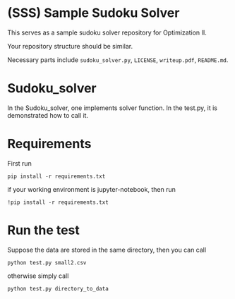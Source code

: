# (SSS) Sample Sudoku Solver
This serves as a sample sudoku solver repository for Optimization II.

Your repository structure should be similar.

Necessary parts include ``sudoku_solver.py``, ``LICENSE``, ``writeup.pdf``, ``README.md``.

# Sudoku_solver
In the Sudoku_solver, one implements solver function. In the test.py, it is demonstrated how to call it.

# Requirements
First run
```
pip install -r requirements.txt
```

if your working environment is jupyter-notebook, then run
```
!pip install -r requirements.txt
```

# Run the test
Suppose the data are stored in the same directory, then you can call

```
python test.py small2.csv
```

otherwise simply call

```
python test.py directory_to_data
```


